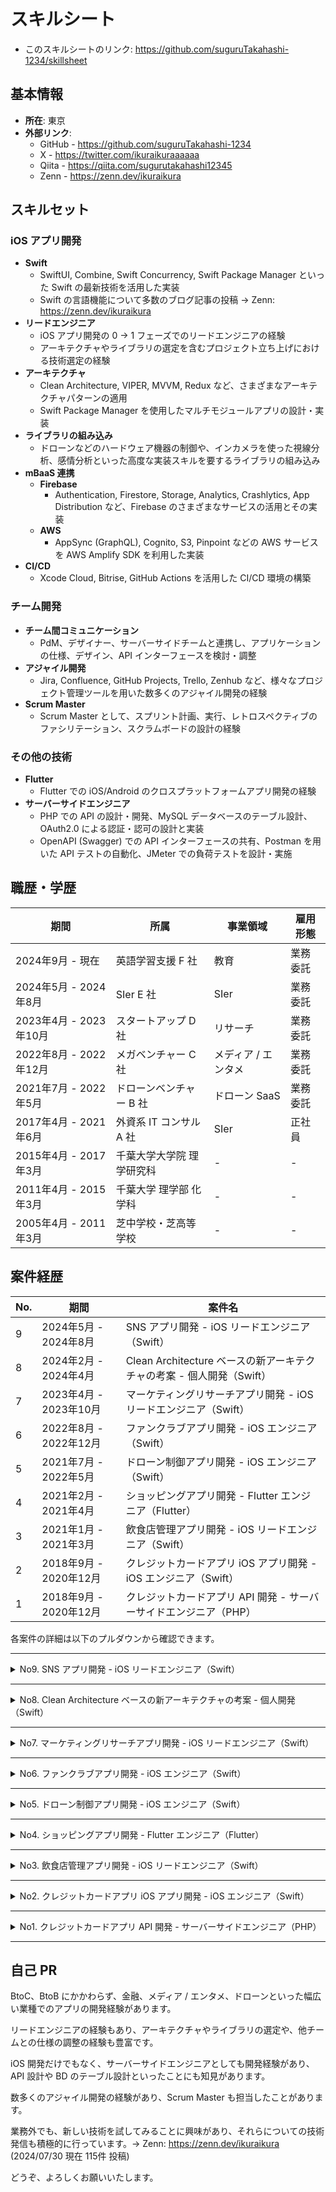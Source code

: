 # スキルシート

- このスキルシートのリンク: https://github.com/suguruTakahashi-1234/skillsheet

## 基本情報

- **所在**: 東京
- **外部リンク**:
  - GitHub - https://github.com/suguruTakahashi-1234
  - X - https://twitter.com/ikuraikuraaaaaa
  - Qiita - https://qiita.com/sugurutakahashi12345
  - Zenn - https://zenn.dev/ikuraikura

## スキルセット

### iOS アプリ開発

- **Swift**
  - SwiftUI, Combine, Swift Concurrency, Swift Package Manager といった Swift の最新技術を活用した実装
  - Swift の言語機能について多数のブログ記事の投稿 → Zenn: https://zenn.dev/ikuraikura
- **リードエンジニア**
  - iOS アプリ開発の 0 → 1 フェーズでのリードエンジニアの経験
  - アーキテクチャやライブラリの選定を含むプロジェクト立ち上げにおける技術選定の経験
- **アーキテクチャ**
  - Clean Architecture, VIPER, MVVM, Redux など、さまざまなアーキテクチャパターンの適用
  - Swift Package Manager を使用したマルチモジュールアプリの設計・実装
- **ライブラリの組み込み**
  - ドローンなどのハードウェア機器の制御や、インカメラを使った視線分析、感情分析といった高度な実装スキルを要するライブラリの組み込み
- **mBaaS 連携**
  - **Firebase**
    - Authentication, Firestore, Storage, Analytics, Crashlytics, App Distribution など、Firebase のさまざまなサービスの活用とその実装
  - **AWS**
    - AppSync (GraphQL), Cognito, S3, Pinpoint などの AWS サービスを AWS Amplify SDK を利用した実装
- **CI/CD**
  - Xcode Cloud, Bitrise, GitHub Actions を活用した CI/CD 環境の構築

### チーム開発

- **チーム間コミュニケーション**
  - PdM、デザイナー、サーバーサイドチームと連携し、アプリケーションの仕様、デザイン、API インターフェースを検討・調整
- **アジャイル開発**
  - Jira, Confluence, GitHub Projects, Trello, Zenhub など、様々なプロジェクト管理ツールを用いた数多くのアジャイル開発の経験
- **Scrum Master**
  - Scrum Master として、スプリント計画、実行、レトロスペクティブのファシリテーション、スクラムボードの設計の経験

### その他の技術

- **Flutter**
  - Flutter での iOS/Android のクロスプラットフォームアプリ開発の経験
- **サーバーサイドエンジニア**
  - PHP での API の設計・開発、MySQL データベースのテーブル設計、OAuth2.0 による認証・認可の設計と実装
  - OpenAPI (Swagger) での API インターフェースの共有、Postman を用いた API テストの自動化、JMeter での負荷テストを設計・実施

## 職歴・学歴

| 期間                   | 所属                      | 事業領域            | 雇用形態 |
| ---------------------- | ------------------------- | ------------------- | -------- |
| 2024年9月 - 現在       | 英語学習支援 F 社         | 教育                | 業務委託 |
| 2024年5月 - 2024年8月  | SIer E 社                 | SIer                | 業務委託 |
| 2023年4月 - 2023年10月 | スタートアップ D 社       | リサーチ            | 業務委託 |
| 2022年8月 - 2022年12月 | メガベンチャー C 社       | メディア / エンタメ | 業務委託 |
| 2021年7月 - 2022年5月  | ドローンベンチャー B 社   | ドローン SaaS       | 業務委託 |
| 2017年4月 - 2021年6月  | 外資系 IT コンサル A 社   | SIer                | 正社員   |
| 2015年4月 - 2017年3月  | 千葉大学大学院 理学研究科 | -                   | -        |
| 2011年4月 - 2015年3月  | 千葉大学 理学部 化学科    | -                   | -        |
| 2005年4月 - 2011年3月  | 芝中学校・芝高等学校      | -                   | -        |

## 案件経歴

| No. | 期間                   | 案件名                                                                |
| --- | ---------------------- | --------------------------------------------------------------------- |
| 9   | 2024年5月 - 2024年8月  | SNS アプリ開発 - iOS リードエンジニア（Swift）                        |
| 8   | 2024年2月 - 2024年4月  | Clean Architecture ベースの新アーキテクチャの考案 - 個人開発（Swift） |
| 7   | 2023年4月 - 2023年10月 | マーケティングリサーチアプリ開発 - iOS リードエンジニア（Swift）      |
| 6   | 2022年8月 - 2022年12月 | ファンクラブアプリ開発 - iOS エンジニア（Swift）                      |
| 5   | 2021年7月 - 2022年5月  | ドローン制御アプリ開発 - iOS エンジニア（Swift）                      |
| 4   | 2021年2月 - 2021年4月  | ショッピングアプリ開発 - Flutter エンジニア（Flutter）                |
| 3   | 2021年1月 - 2021年3月  | 飲食店管理アプリ開発 - iOS リードエンジニア（Swift）                  |
| 2   | 2018年9月 - 2020年12月 | クレジットカードアプリ iOS アプリ開発 - iOS エンジニア（Swift）       |
| 1   | 2018年9月 - 2020年12月 | クレジットカードアプリ API 開発 - サーバーサイドエンジニア（PHP）     |

各案件の詳細は以下のプルダウンから確認できます。

---

<details><summary>No9. SNS アプリ開発 - iOS リードエンジニア（Swift）</summary>

## No9. SNS アプリ開発 - iOS リードエンジニア（Swift）

#### 期間

2024年5月 - 現在

#### チーム体制

- 案件全体人数 : 約10名
  - iOS エンジニア : 1名（iOS リードエンジニア担当）

#### 案件概要・担当業務

- 0 → 1 フェーズでの SNS アプリ開発の立ち上げ案件
- 唯一の iOS エンジニアとして、アーキテクチャの考案、ライブラリの選定、CI/CD環境の構築、PM・デザイナー・サーバーサイドチームとの仕様調整、すべての iOS アプリの実装を担当

#### 新たな習得スキル

- **Swift**
  - Xcode 16 Beta での Strict Concurrency を含む Swift 6 対応
  - AVFoundation を活用した録音/再生の機能実装
  - [WhisperKit](https://github.com/argmaxinc/WhisperKit), [Speech](https://developer.apple.com/documentation/speech/) SDK を活用した音声データの文字起こしの実装
- **開発体験向上の取り組み**
  - [Swift OpenAPI Generator](https://github.com/apple/swift-openapi-generator) による API 通信処理の自動生成の GitHub Actions パイプラインの構築
  - [Swagger UI Action](https://github.com/Legion2/swagger-ui-action) を用いた API 仕様書の自動生成の GitHub Actions パイプラインの構築
  - [tbls](https://github.com/k1LoW/tbls) を用いた MySQL のテーブル定義書の自動生成の GitHub Actions パイプラインの構築
  - [pixelmatch](https://github.com/mapbox/pixelmatch) による View のスナップショットの差分検出の実装

#### 経験できたこと・貢献できたこと

- **アジャイルな取り組み**
  - テスタブルなアーキテクチャの導入:
    - モックにより API のレスポンスを差し替えられるアーキテクチャを導入し、サーバーサイドチームからの API 提供前から View やビジネスロジックの実装を可能にした
  - デバッグ画面の作成:
    - iOS アプリに検証用のデバッグ画面を作成し、新機能や View の早期検証を可能にした
  - Docs as Code の導入:
    - [Swagger UI Action](https://github.com/Legion2/swagger-ui-action) や [tbls](https://github.com/k1LoW/tbls) によるドキュメント生成方法を調査して、サーバーサイドチームに展開した
- **CI/CD 環境の構築**
  - Xcode Cloud 導入:
    - Xcode Cloud を活用し、Pull Request のマージをトリガーにして TestFlight 配信を自動化した。これにより、新機能の迅速な検証を可能にした
  - API インターフェース変更の自動 Pull Request 作成:
    - OpenAPI (Swagger) 形式での API インターフェースの変更をトリガーに iOS リポジトリへの自動 Pull Request を作成する GitHub Actions 環境を構築した
  - スナップショット差分テスト:
    - View のスナップショット差分テスト環境を構築し、不具合の早期発見を実現した
- **iOS メンバーの増員や引き継ぎを見越した GitHub 管理**
  - ドキュメント整備:
    - 環境構築手順、ライブラリ選定理由、アーキテクチャ、CI/CD 構成図、ブランチ戦略などを README に記載した
  - プロジェクト管理:
    - リリースノート、タグ、マイルストーン、GitHub Projects を整備し、タスクの進捗を時系列で振り返れるように管理した
- **実装・最新技術への取り組み**
  - 実装:
    - ワイヤフレーム段階でのデザインを基に iOS アプリを実装し、実装の課題や仕様の課題を早期発見し、チームへ共有した
  - コード生成:
    - View 層や UseCase 層のテストコードを含めたボイラーテンプレートコードは [Sourcery](https://github.com/krzysztofzablocki/Sourcery) や [Mockolo](https://github.com/uber/mockolo) によって自動生成し、開発効率を高めた
  - Swift 5 → Swift 6 への移行:
    - 早い段階から Beta 版 Xcode を用いて Swift 6 への移行を検証し、大きなトラブルなくスムーズに移行を完了した

### 技術スタック

#### Swift

- **アーキテクチャ:**
  - Clean Architecture x Swift Package Manager でのマルチモジュール構成
- **Swift 標準 SDK & API:**
  - SwiftUI, Swift Package Manager, Swift Concurrency, Combine, AVFoundation, Speech, Swift Testing, String Catalogs, Swift OpenAPI Generator

#### CI/CD

- Xcode Cloud, GitHub Actions, Renovate

#### プロジェクト管理

- GitHub Projects, Notion, Backlog

#### デザインツール

- Figma

</details>

---

<details><summary>No8. Clean Architecture ベースの新アーキテクチャの考案 - 個人開発（Swift）</summary>

## No8. Clean Architecture ベースの新アーキテクチャの考案 - 個人開発（Swift）

#### 期間

2024年2月 - 2024年4月（3カ月間）

#### 概要

- Clean Architecture ベースの新しいアーキテクチャである「Framework-Independent Architecture (FIA)」の考案
- 考案したアーキテクチャは Clean Architecture のメリットを享受すると同時に、Xcode のビルド時間の短縮することを目的としている

##### リポジトリ

- **Framework-Independent Architecture (FIA):** FIA の紹介
  - https://github.com/suguruTakahashi-1234/framework-independent-architecture
- **FIA Practical Sample:** FIA を採用した実践的なプロジェクト
  - https://github.com/suguruTakahashi-1234/fia-practical-sample

##### スライド

- Framework-Independent Architecture (FIA) - Clean Architecture で iOS アプリを爆速でビルドする -
  - https://speakerdeck.com/sugurutakahashi/framework-independent-architecture-fia-clean-architecture-de-ios-apuriwobao-su-debirudosuru

##### YouTube

- 【Swift】Clean Architecture で iOS アプリを爆速でビルドする方法 Framework-Independent Architecture (FIA)【クリーンアーキテクチャ】
  - https://www.youtube.com/watch?v=5blwYSQcL2E

#### 新たな習得スキル

- **Swift**
  - SwiftUI の Observation による View の更新
  - String Catalogs による多言語対応
  - Swift 6 対応
    - protocol の any → some 対応
    - Strict Concurrency 対応
  - [Sourcery](https://github.com/krzysztofzablocki/Sourcery) によるボイラープレートコードの自動生成
  - [SnapshotPreviews-iOS](https://github.com/EmergeTools/SnapshotPreviews-iOS) による SwiftUI Previews のカタログアプリの作成
- **テスト**
  - Swift Testing によるテストコードの記述
  - [PreviewSnapshots](https://github.com/doordash-oss/swiftui-preview-snapshots) による SwiftUI Previews のスナップショットテスト
  - TestPlan による多言語テスト
  - XCUITest による UI テスト
- **開発体験の向上**
  - GitHub Actions による Swift-DocC の ホスティング
  - [depermaid](https://github.com/daikimat/depermaid) による Swift Package Manager の依存関係の Mermaid 生成

</details>

---

<details><summary>No7. マーケティングリサーチアプリ開発 - iOS リードエンジニア（Swift）</summary>

## No7. マーケティングリサーチアプリ開発 - iOS リードエンジニア（Swift）

#### 期間

2023年4月 - 2023年10月（7カ月間）

#### チーム体制

- 案件全体人数 : 約15名
  - iOS エンジニア : 3名（iOS リードエンジニア担当）

#### 案件概要・担当業務

- スタートアップ企業の 0 → 1 フェーズでのマーケティングリサーチサービスの立ち上げ案件
- toC 向けのコンテンツ配信アプリと、そのアプリ利用者のデータを用いた toB 向けの Web での BI ツールの 2 つサービスで構成されており、その iOS チームのリードエンジニアを担当

#### 新たな習得スキル

- **Swift**
  - iOS16 以上を対象 OS とした SwiftUI での画面開発
  - Clean Architecture x Swift Package Manager でのマルチモジュール構成の構築
  - Xcode Cloud での CI/CD 環境の構築
  - Protocol Buffers に対応した [SwiftProtobuf](https://github.com/apple/swift-protobuf) のライブラリを用いたデータ連携
  - async/await, AsyncStream, TaskGroup, Actor などを用いた Swift Concurrency による非同期処理のハンドリング
  - [AWS Amplify SDK](https://github.com/aws-amplify/amplify-swift) を用いた Cognito での SMS での認証・認可、AppSync による GraphQL 疎通、Pinpoint によるログイベント送信、S3 とのデータ連携
  - デザインシステムを活用した画面実装
  - AVFoundation を用いた動画の再生
  - ReplayKit を用いた画面のレコーディング
  - 視線や感情の時系列データの Combine を用いたハンドリング
  - JavaScript を用いたアプリ内 WebView のイベントハンドリング
- **開発体験向上の取り組み**
  - GitHub Actions によるリリース tag の生成、リリースノートの作成、PR のレビューワー追加、マイルストーン追加、ラベル追加の自動化の Workflow の実装
  - [Renovate](https://github.com/renovatebot/renovate) によるライブラリの自動更新 PR の作成の環境構築
  - [Periphery](https://github.com/peripheryapp/periphery) による Swift コードの不要なコードの静的解析
  - Swift-DocC による iOS アプリのドメイン層のドキュメント化
  - [Mockolo](https://github.com/uber/mockolo) によるテスト用の Mock の自動生成
  - GitHub Copilot, ChatGPT の活用

#### 経験できたこと・貢献できたこと

- iOS リードエンジニアとして、0 → 1 フェーズのアプリ開発における、アーキテクチャ・ライブラリの選定、ブランチの戦略の設計、リリース手順の確立、CI/CD 環境の構築、iOS チームのスクラムボードの運用の設計を行った
- AWS Amplify SDK や SwiftProtoBuf のライブラリは、チームとしても経験者がいなかったが、先行して挙動を確認するサンプルアプリを作成して、それをチームに展開することで、それらのライブラリを採用することができた
- 視線分析、感情分析の SDK を組み込み、それらの SDK の入れ替えがあっても、影響範囲を最小限にするようなアーキテクチャを検討して、それを実装した
- PdM、デザイナー、サーバーサイド、データ分析チームとコミュニケーションをとって、アプリの仕様の調整や、データ連携のインターフェースの調整を行った
- iOS チーム内の issue チケットの運用管理を担当し、チームメンバーのタスク状況を常に把握して、他のメンバーがタスクを途切れさせないように先回りして行動し続けた

### 技術スタック

#### Swift

- **アーキテクチャ:**
  - VIPER ベースの Clean Architecture x Swift Package Manager でのマルチモジュール構成
- **Swift 標準 SDK & API:**
  - SwiftUI, Swift Package Manager, Swift Concurrency, Combine, Swift-DocC, AVFoundation, Core ML, WebKit, ReplayKit, Logger
- **サードパーティ製 SDK:**
  - SwiftProtobuf, Firebase, Amplify, Nimble/Quick, LicensesPlugin, PhoneNumberKit, DeviceKit, SwiftFormat, SwiftGen, Lottie, Mockolo, Mint, Periphery

#### mBaaS

- **AWS Amplify:**
  - AppSync (GraphQL), Cognito, S3, Pinpoint
- **Firebase:**
  - Crashlytics

#### CI/CD

- Xcode Cloud, GitHub Actions, Renovate

#### プロジェクト管理

- GitHub Projects, Notion, Backlog

#### インターフェース共有

- Protocol Buffers, Swagger

#### デザインツール

- Figma

</details>

---

<details><summary>No6. ファンクラブアプリ開発 - iOS エンジニア（Swift）</summary>

## No6. ファンクラブアプリ開発 - iOS エンジニア（Swift）

#### 期間

2022年8月 - 2022年12月（4カ月間）

#### チーム体制

- 案件全体人数 : 約30名
  - iOS エンジニア : 5名（担当）

#### 案件概要・担当業務

- アーティストのファンクラブアプリにおけるスタンプラリー機能および景品交換の機能の開発を行なった
- デザイナーとの仕様の調整、見積もり、実装、レビュー、バグ修正を行なった

#### 経験できたこと・貢献できたこと

- Redux ベースのアーキテクチャライブラリを使った開発が経験できた
- デザイナー、Android、Web フロントのエンジニアとコミュニケーションを取りながら、プラットフォーム間で仕様に大きな差がでないように開発することができた
- デザイナーが定義したデザインシステムに沿ったUIの実装を経験できた

### 技術スタック

#### Swift

- **アーキテクチャ:**
  - Redux ベースのアーキテクチャ
- **Swift 標準 SDK & API:**
  - UIKit, AVFoundation
- **サードパーティ製 SDK:**
  - Carbon, VueFlux, ReactiveSwift, XcodeGen, Quick/Nimble, APIKit, CocoaPods, Carthage, Lottie

#### mBaaS

- **Firebase:**
  - Crashlytics

#### CI/CD

- CircleCI, Fastlane

#### プロジェクト管理

- Wrike, Kibela

#### インターフェース共有

- Protocol Buffers, Swagger

#### デザインツール

- Figma

</details>

---

<details><summary>No5. ドローン制御アプリ開発 - iOS エンジニア（Swift）</summary>

## No5. ドローン制御アプリ開発 - iOS エンジニア（Swift）

#### 期間

2021年7月 - 2022年5月（11カ月間）

#### チーム体制

- 案件全体人数 : 約15名
  - iOS エンジニア : 6名（担当）

#### 案件概要・担当業務

- BtoB 向けドローン制御アプリの iOS アプリの開発におけるドローンの飛行の安定性改善、複数社のドローンの対応、画面の開発などを行なった
- アーキテクチャの検討、見積もり、実装、レビュー、バグ修正を行なった

#### 新たな習得スキル

- **Swift**
  - アーキテクチャの検討
  - Clean Architecture での実装
  - SwiftUI・UIKit x Combine を用いた画面実装
  - Swift Concurrency を用いた非同期処理の実装
  - Firebase Crashlytics、Xcode Organizer を用いたバグの原因調査
  - Logger API を用いたログ出力
  - Quick/Nimble ライブラリを用いた可読性の高いテストコードの記述
  - Mock を活用したテストコードの記述
  - iPad サイズ対応のアプリの実装
- **IoT**
  - 外部ライブラリを用いたドローンの制御の Swift での実装
  - PID 制御などの制御工学の理解と適切な制御モデルの Swift での実装
  - RoS(Robot Operating System) 環境の活用

#### 経験できたこと・貢献できたこと

- Clean Architecture を採用したことによって、以下のようなメリットを実体験として経験することができた
  - UI 実装を全く変更せずに外部ライブラリの差し替えをすることができた
  - 各レイヤーごとに依存しないテストコードの記述をすることができた
- UIKit や Delegate パターンでの既存実装を、SwiftUI、Combine、Swift Concurrency といった新しい技術でのリファクタリングを経験できた
- 以下のようなチームの運用の改善に積極的に取り組むことができた
  - 見積会の実施
  - レトロスペクティブの実施
  - 開発チーム朝ハドル会の実施
  - プロダクトバックログを開発者が着手可能であることを表す「Ready」の概念の導入
  - Pull Request 提出から Merge までの運用ルールの見直し
  - リリースブランチ運用の見直し
  - デイリー前の Slack リマインダーの設定
  - デイリーでの相談事項の事前エントリー制の導入
  - Firebase Crashlytics 運用の見直し

### 技術スタック

#### Swift

- **アーキテクチャ:**
  - VIPER ベースの Clean Architecture
- **Swift 標準 SDK & API:**
  - SwiftUI, UIKit, Combine, Swift Concurrency, Logger, MetricKit
- **サードパーティ製 SDK:**
  - Realm, Quick/Nimble, APIKit, CocoaPods, Carthage

#### mBaaS

- **Firebase:**
  - Crashlytics, Analytics

#### CI/CD

- Bitrise, Fastlane

#### プロジェクト管理

- Zenhub

#### デザインツール

- Figma

</details>

---

<details><summary>No4. ショッピングアプリ開発 - Flutter エンジニア（Flutter）</summary>

## No4. ショッピングアプリ開発 - Flutter エンジニア（Flutter）

#### 期間

2021年2月 - 2021年4月（3カ月間）

#### チーム体制

- 案件全体人数 : 2名
  - Flutter エンジニア : 1名（担当）
  - デザイナー : 1名

#### 案件概要・担当業務

- Flutter での iOS・Android クロスプラットフォーム開発を採用したショッピングアプリのデモアプリの開発を担当
- Flutter でのフロントエンド実装から Firebase の mBaaS を活用したバックエンド実装まで、すべて一人で行った

#### 新たな習得スキル

- **Flutter**
  - Provider による状態管理
- **Firebase**
  - Authentication による認証
  - Firestore によるデータの永続化、NoSQL DB 設計
  - Storage への画像データの永続化
  - Crashlytics によるクラッシュ報告管理
  - App Distribution による iOS・Android のアプリ配布
  - Analytics による KPI 指標の集計
  - Google Maps API での地図活用
- **CI/CD**
  - Codemagic での iOS・Android のアプリ配布の自動化
  - Fastlane から App Distribution への配布

#### 経験できたこと・貢献できたこと

- Firebase を活用して、サーバーレスな構成でモバイルバックエンドサービスの設計・実装ができた
- Flutter を採用したことで、Android の画面仕様、マテリアルデザイン、Google Play ストアでの配信などの経験をした

### 技術スタック

#### Flutter

- Provider

#### mBaaS

- Firebase:
  - Authentication, Firestore, Storage, Crashlytics, App Distribution, Analytics
- Google Maps API

#### CI/CD

- Codemagic, Fastlane

#### デザインツール

- Adobe XD

</details>

---

<details><summary>No3. 飲食店管理アプリ開発 - iOS リードエンジニア（Swift）</summary>

## No3. 飲食店管理アプリ開発 - iOS リードエンジニア（Swift）

#### 期間

2021年1月 - 2021年3月（3カ月間）

#### チーム体制

- 案件全体人数 : 約10名
  - iOS エンジニア : 3名（リードエンジニア担当）

#### 案件概要・担当業務

- BtoB 向け飲食店管理モバイルアプリの MVP アプリの作成
- iOS リードエンジニアとして、要件の調整やサーバーサイドチームとの API インターフェースの検討などを行った
- Scrum Master も兼任した

#### 新たな習得スキル

- **Swift**
  - SwiftUI での画面実装
  - Codable プロトコルを用いた JSON の変換
  - TestFlight によるアプリ配信
  - アーキテクチャ、ディレクトリ構成の検討
- **Scrum Master**
  - スクラムボードの設計
  - 会議のファシリテーション

#### 経験できたこと・貢献できたこと

- SwiftUI での画面実装を経験することができた
- 決められた要件をただ実装するだけではなく、お客様やデザイナーによりよい仕様やデザインを提案することができた
- スクラムボードのレーンの扱い、コードレビュー方法、issue の起票方法などについて、レトロスペクティブの場でなくても、チーム内で相談し、常に運用の改善を行うことができた

### 技術スタック

#### Swift

- **アーキテクチャ:**
  - MVVM
- **Swift 標準 SDK & API:**
  - SwiftUI
- **サードパーティ製 SDK:**
  - SwiftLint

#### プロジェクト管理

- Zenhub, Trello

#### デザインツール

- Adobe XD

</details>

---

<details><summary>No2. クレジットカードアプリ iOS アプリ開発 - iOS エンジニア（Swift）</summary>

## No2. クレジットカードアプリ iOS アプリ開発 - iOS エンジニア（Swift）

#### 期間

2018年9月 - 2020年12月（2年4カ月間）

#### チーム体制

- 案件全体人数 : 約20名
  - iOS エンジニア : 4-5名（担当）

#### 案件概要・担当業務

- BtoC 向けのクレジットカードアプリの iOS アプリの開発における見積もり、実装、テスト、レビュー、バグ修正を担当
- メインはサーバーサイドチームの担当であったが、作業の手が空いたり、iOS チームの負荷が上がったときに iOS チームを担当した

#### 新たな習得スキル

- UIKit での画面実装
- API 疎通
- Realm でのデータ永続化
- XCTest でのテストコード実装
- MVVM での実装
- Delegate パターンの実装
- Human Interface Guidelines に基づいた UI 実装
- Moneytree LINK SDK といったサードパーティー製のライブラリの組み込み

#### 経験できたこと・貢献できたこと

- iOSアプリ開発の基本的なスキル習得

### 技術スタック

#### Swift

- **アーキテクチャ:**
  - MVVM
- **Swift 標準 SDK & API:**
  - UIKit
- **サードパーティ製 SDK:**
  - CocoaPods, Carthage, Realm, Moneytree LINK SDK

#### 通信キャプチャ

- mitmproxy

#### プロジェクト管理

- Jira, Confluence, Trello

#### デザインツール

- Sketch, InVision

</details>

---

<details><summary>No1. クレジットカードアプリ API 開発 - サーバーサイドエンジニア（PHP）</summary>

## No1. クレジットカードアプリ API 開発 - サーバーサイドエンジニア（PHP）

#### 期間

2018年9月 - 2020年12月（2年4カ月間）

#### チーム体制

- 案件全体人数 : 約20名
  - サーバーサイドエンジニア : 4名（担当）

#### 案件概要・担当業務

- BtoC 向けクレジットカード明細管理アプリのリニューアルに伴い、API やバッチの開発
- サブリードディベロッパーとして、お客様向け説明資料の作成、設計、見積もり、実装、テスト、レビューを担当
- アジャイル開発を採用しており、サーバーサイドチーム結成から約 2 年半に渡り、リリースしたシステムについて継続的にアップデートを行なった

#### 新たな習得スキル

- **API 設計/開発**
  - PHP での API 設計・開発
  - MySQL での DB 設計・開発
  - OAuth2.0 での認証・認可の実装
- **バッチ設計/開発**
  - Java でのバッチの設計・開発
- **テスト**
  - API の単体・結合テストの設計と実装
  - Postman での API テストの自動化
  - JMeter での負荷テスト
- **ドキュメンテーション**
  - OpenAPI (Swagger) でのインターフェース設計・共有
  - PlantUML での設計

#### 経験できたこと・貢献できたこと

- モバイルアプリケーションのバックエンド開発における設計、実装、テスト、リリース、運用までのフルライフサイクルを経験できた
- iOS チームと兼任していたため、モバイルアプリからの視点を API のインターフェースの設計に取り込むことができた
- API の結合テストを Postman によって自動化することで、少ない工数で網羅的に繰り返しテストを実施し、品質を担保することができた

### 技術スタック

#### 使用言語

- PHP (CodeIgniter)
- Java

#### プロジェクト管理

- Jira, Confluence, Trello

#### テストツール

- Postman, JMeter

#### ドキュメンテーション

- OpenAPI, PlantUML, draw.io

</details>

---

## 自己 PR

BtoC、BtoB にかかわらず、金融、メディア / エンタメ、ドローンといった幅広い業種でのアプリの開発経験があります。

リードエンジニアの経験もあり、アーキテクチャやライブラリの選定や、他チームとの仕様の調整の経験も豊富です。

iOS 開発だけでもなく、サーバーサイドエンジニアとしても開発経験があり、API 設計や BD のテーブル設計といったことにも知見があります。

数多くのアジャイル開発の経験があり、Scrum Master も担当したことがあります。

業務外でも、新しい技術を試してみることに興味があり、それらについての技術発信も積極的に行っています。→ Zenn: https://zenn.dev/ikuraikura (2024/07/30 現在 115件 投稿)

どうぞ、よろしくお願いいたします。
